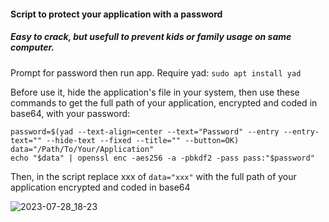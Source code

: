 #### Script to protect your application with a password

##### Easy to crack, but usefull to prevent kids or family usage on same computer.

Prompt for password then run app. Require yad: `sudo apt install yad`

Before use it, hide the application's file in your system, then use these commands to get the full path of your application, encrypted and coded in base64, with your password:
```
password=$(yad --text-align=center --text="Password" --entry --entry-text="" --hide-text --fixed --title="" --button=OK)
data="/Path/To/Your/Application"
echo "$data" | openssl enc -aes256 -a -pbkdf2 -pass pass:"$password"
```

Then, in the script replace xxx of `data="xxx"` with the full path of your application encrypted and coded in base64


![2023-07-28_18-23](https://github.com/floating/frame/assets/24923693/14cd01d9-efa8-4483-b346-05afbd1c904b)
